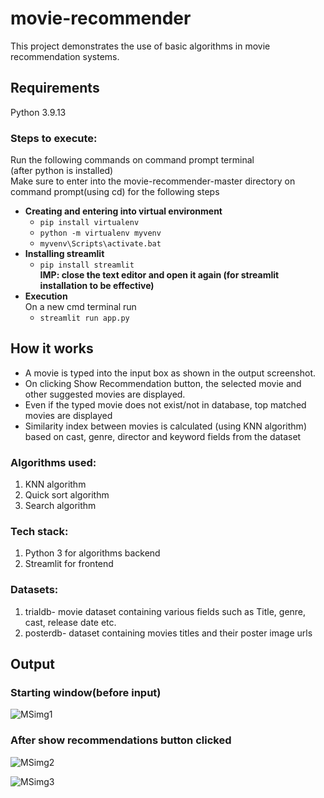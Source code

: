 # movie-recommender
This project demonstrates the use of basic algorithms in movie recommendation systems.

## Requirements
Python 3.9.13

### Steps to execute:
Run the following commands on command prompt terminal<br>
(after python is installed)<br>
Make sure to enter into the movie-recommender-master directory on command prompt(using cd) for the following steps
- **Creating and entering into virtual environment**
    - ```pip install virtualenv```
    - ```python -m virtualenv myvenv```
    - ```myvenv\Scripts\activate.bat```<br>
- **Installing streamlit**
    - ```pip install streamlit```<br>
    **IMP: close the text editor and open it again (for streamlit installation to be effective)**
- **Execution**<br>
    On a new cmd terminal run
    - ```streamlit run app.py```

## How it works
- A movie is typed into the input box as shown in the output screenshot.
- On clicking Show Recommendation button, the selected movie and other suggested movies are displayed.
- Even if the typed movie does not exist/not in database, top matched movies are displayed
- Similarity index between movies is calculated (using KNN algorithm) based on cast, genre, director and keyword fields from the dataset


### Algorithms used:
1. KNN algorithm
2. Quick sort algorithm
3. Search algorithm

### Tech stack: 
1. Python 3 for algorithms backend
2. Streamlit for frontend

### Datasets:
1. trialdb- movie dataset containing various fields such as Title, genre, cast, release date etc.
2. posterdb- dataset containing movies titles and their poster image urls


## Output

### Starting window(before input)

![MSimg1](https://user-images.githubusercontent.com/79700331/170872022-498e7ee5-a472-4658-83ef-ee23b24b5270.jpg)

### After show recommendations button clicked

![MSimg2](https://user-images.githubusercontent.com/79700331/170872159-b58bbfd3-44d2-4ff2-99dd-43626a9f35c5.jpg)

![MSimg3](https://user-images.githubusercontent.com/79700331/170872177-103618c5-dadd-4d79-8790-d48dacbb51c1.jpg)



